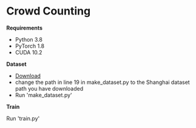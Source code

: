# Crowd Counting


__Requirements__
- Python 3.8
- PyTorch 1.8
- CUDA 10.2


__Dataset__

- [Download](https://drive.google.com/open?id=16dhJn7k4FWVwByRsQAEpl9lwjuV03jVI)
- change the path in line 19 in make_dataset.py to the Shanghai dataset path you have downloaded
- Run 'make_dataset.py'



__Train__

Run 'train.py'